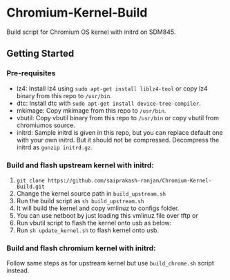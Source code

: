 # Chromium-Kernel-Build
Build script for Chromium OS kernel with initrd on SDM845.

## Getting Started

### Pre-requisites

* lz4: Install lz4 using `sudo apt-get install liblz4-tool` or copy lz4 binary from this repo to `/usr/bin`.
* dtc: Install dtc with `sudo apt-get install device-tree-compiler`.
* mkimage: Copy mkimage from this repo to `/usr/bin`.
* vbutil: Copy vbutil binary from this repo to `/usr/bin` or copy vbutil from chromiumos source.
* initrd: Sample initrd is given in this repo, but you can replace default one with your own initrd.
          But it should not be compressed. Decompress the initrd as `gunzip initrd.gz`.

### Build and flash upstream kernel with initrd:

1. `git clone https://github.com/saiprakash-ranjan/Chromium-Kernel-Build.git`
2. Change the kernel source path in `build_upstream.sh`
3. Run the build script as `sh build_upstream.sh`
4. It will build the kernel and copy vmlinuz to configs folder.
5. You can use netboot by just loading this vmlinuz file over tftp or
6. Run vbutil script to flash the kernel onto usb as below:
7. Run `sh update_kernel.sh` to flash kernel onto usb.

### Build and flash chromium kernel with initrd:

Follow same steps as for upstream kernel but use `build_chrome.sh` script instead.
